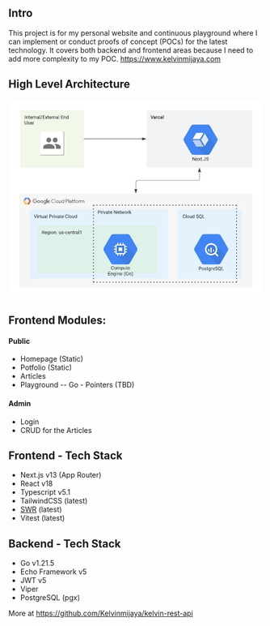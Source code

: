 ## Intro
This project is for my personal website and continuous playground where I can implement or conduct proofs of concept (POCs) for the latest technology. It covers both backend and frontend areas because I need to add more complexity to my POC.
https://www.kelvinmijaya.com


## High Level Architecture
![kelvin web](https://github.com/Kelvinmijaya/kelvin-web/raw/master/files/kelvin-web-architecture.jpeg)

## Frontend Modules:
#### Public
- Homepage (Static)
- Potfolio (Static)
- Articles
- Playground
-- Go - Pointers (TBD)
#### Admin
- Login
- CRUD for the Articles

## Frontend - Tech Stack
- Next.js v13 (App Router)
- React v18
- Typescript v5.1
- TailwindCSS (latest)
- [SWR](https://swr.vercel.app/) (latest)
- Vitest (latest)

## Backend - Tech Stack
- Go v1.21.5
- Echo Framework v5
- JWT v5
- Viper
- PostgreSQL (pgx)

More at https://github.com/Kelvinmijaya/kelvin-rest-api


